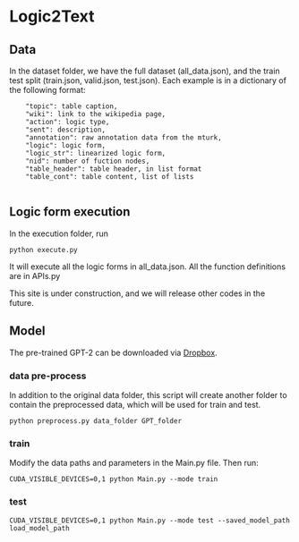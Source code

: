 # Logic2Text

## Data
In the dataset folder, we have the full dataset (all_data.json), and the train test split (train.json, valid.json, test.json). 
Each example is in a dictionary of the following format:
```
    "topic": table caption,
    "wiki": link to the wikipedia page,
    "action": logic type,
    "sent": description,
    "annotation": raw annotation data from the mturk,
    "logic": logic form,
    "logic_str": linearized logic form,
    "nid": number of fuction nodes,
    "table_header": table header, in list format
    "table_cont": table content, list of lists
  
```

## Logic form execution
In the execution folder, run
```
python execute.py
```
It will execute all the logic forms in all_data.json. All the function definitions are in APIs.py

This site is under construction, and we will release other codes in the future.

## Model
The pre-trained GPT-2 can be downloaded via [Dropbox](https://www.dropbox.com/sh/99awpjnj2lh4e17/AACCz_XU_FhkinSId0_nz1-qa?dl=0).

### data pre-process
In addition to the original data folder, this script will create another folder to contain the preprocessed data, which will be used for train and test.
```
python preprocess.py data_folder GPT_folder
```

### train
Modify the data paths and parameters in the Main.py file. Then run:
```
CUDA_VISIBLE_DEVICES=0,1 python Main.py --mode train
```

### test
```
CUDA_VISIBLE_DEVICES=0,1 python Main.py --mode test --saved_model_path load_model_path
```
